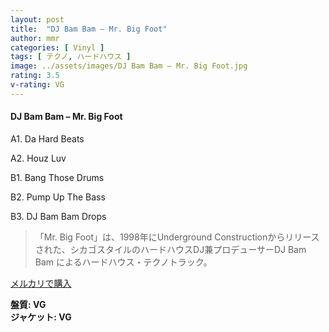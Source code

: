 ```yaml
---
layout: post
title:  "DJ Bam Bam – Mr. Big Foot"
author: mmr
categories: [ Vinyl ]
tags: [ テクノ, ハードハウス ]
image: ../assets/images/DJ Bam Bam – Mr. Big Foot.jpg
rating: 3.5
v-rating: VG
---
```


#### DJ Bam Bam – Mr. Big Foot

A1. Da Hard Beats

A2. Houz Luv

B1. Bang Those Drums

B2. Pump Up The Bass

B3. DJ Bam Bam Drops

> 「Mr. Big Foot」は、1998年にUnderground Constructionからリリースされた、シカゴスタイルのハードハウスDJ兼プロデューサーDJ Bam Bam によるハードハウス・テクノトラック。

[メルカリで購入](https://jp.mercari.com/item/m57199645919)

<div class="mt-4 mb-4 d-flex align-items-center">
<strong class="mr-1">盤質: VG</strong>
</div>
<div class="mt-4 mb-4 d-flex align-items-center">
<strong class="mr-1">ジャケット: VG</strong>
</div>